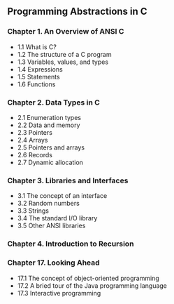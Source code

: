 ## Programming Abstractions in C
### Chapter 1. An Overview of ANSI C
- 1.1 What is C?
- 1.2 The structure of a C program
- 1.3 Variables, values, and types
- 1.4 Expressions
- 1.5 Statements
- 1.6 Functions

### Chapter 2. Data Types in C
- 2.1 Enumeration types
- 2.2 Data and memory
- 2.3 Pointers
- 2.4 Arrays
- 2.5 Pointers and arrays
- 2.6 Records
- 2.7 Dynamic allocation

### Chapter 3. Libraries and Interfaces
- 3.1 The concept of an interface
- 3.2 Random numbers
- 3.3 Strings
- 3.4 The standard I/O library
- 3.5 Other ANSI libraries

### Chapter 4. Introduction to Recursion

### Chapter 17. Looking Ahead
- 17.1 The concept of object-oriented programming
- 17.2 A bried tour of the Java programming language
- 17.3 Interactive programming
